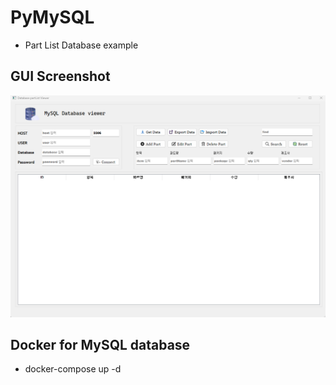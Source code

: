 # PyMySQL
- Part List Database example

## GUI Screenshot
![pymysql_GUI](images/GUI.png)

## Docker for MySQL database
- docker-compose up -d

